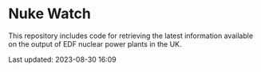 # Nuke Watch

This repository includes code for retrieving the latest information available on the output of EDF nuclear power plants in the UK.

Last updated: 2023-08-30 16:09